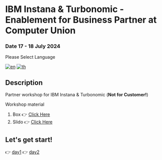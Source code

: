# IBM Instana & Turbonomic - Enablement for Business Partner at Computer Union

### Date 17 - 18 July 2024

Please Select Language

[![en](https://img.shields.io/badge/lang-en-green.svg)](./README.md)
[![th](https://img.shields.io/badge/lang-th-red.svg)](./README-th.md)

## Description

Partner workshop for IBM Instana & Turbonomic (**Not for Customer!**)

Workshop material
1. Box 👉 [Click Here](https://computerunion.box.com/s/0sdyo8nlxqp8i07wp3gnop3mkn0y80h2)
2. Slido 👉 [Click Here](https://app.sli.do/event/bmYCsrLxxwYQTEfqz3ep5e)

## Let's get start!

👉 [day1](./day/README.md)
👉 [day2](./day/README.md)
